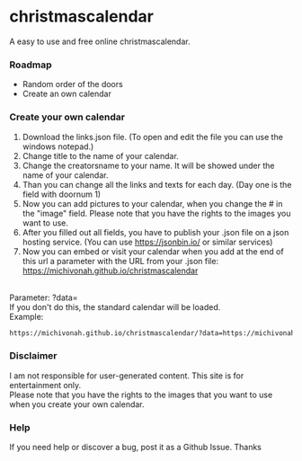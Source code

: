 # christmascalendar
A easy to use and free online christmascalendar.

### Roadmap
- Random order of the doors
- Create an own calendar

### Create your own calendar
1. Download the links.json file. (To open and edit the file you can use the windows notepad.)
2. Change title to the name of your calendar.
3. Change the creatorsname to your name. It will be showed under the name of your calendar.
4. Than you can change all the links and texts for each day. (Day one is the field with doornum 1)
5. Now you can add pictures to your calendar, when you change the # in the "image" field. Please note that you have the rights to the images you want to use.
6. After you filled out all fields, you have to publish your .json file on a json hosting service. (You can use https://jsonbin.io/ or similar services)
7. Now you can embed or visit your calendar when you add at the end of this url a parameter with the URL from your .json file: https://michivonah.github.io/christmascalendar
<br>
Parameter: ?data=
<br>
If you don't do this, the standard calendar will be loaded.
<br>
Example:

```html
https://michivonah.github.io/christmascalendar/?data=https://michivonah.github.io/christmascalendar/links.json
```
### Disclaimer
I am not responsible for user-generated content. This site is for entertainment only.
<br>
Please note that you have the rights to the images that you want to use when you create your own calendar.

### Help 
If you need help or discover a bug, post it as a Github Issue. Thanks
